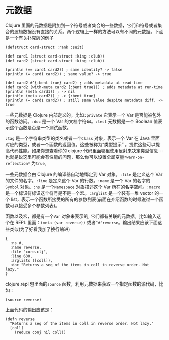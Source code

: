# 元数据

Clojure 里面的元数据是附加到一个符号或者集合的一些数据，它们和符号或者集合的逻辑数据没有直接的关系。两个逻辑上一样的方法可以有不同的元数据。下面是一个有关扑克牌的例子

```
(defstruct card-struct :rank :suit)

(def card1 (struct card-struct :king :club))
(def card2 (struct card-struct :king :club))

(println (== card1 card2)) ; same identity? -> false
(println (= card1 card2)) ; same value? -> true

(def card2 #^{:bent true} card2) ; adds metadata at read-time
(def card2 (with-meta card2 {:bent true})) ; adds metadata at run-time
(println (meta card1)) ; -> nil
(println (meta card2)) ; -> {:bent true}
(println (= card1 card2)) ; still same value despite metadata diff. -> true
```

一些元数据是 Clojure 内部定义的。比如`:private` 它表示一个 Var 是否能被包外的函数访问。`:doc` 是一个 Var 的文档字符串。`:test` 元数据是一个 Boolean 值表示这个函数是否是一个测试函数。

`:tag` 是一个字符串类型的类名或者一个`Class` 对象，表示一个 Var 在 Java 里面对应的类型，或者一个函数的返回值。这些被称为“类型提示” 。提供这些可以提高代码性能。如果你想查看你的 clojure 代码里面哪里使用反射来决定类型信息 -- 也就是说这里可能会有性能的问题，那么你可以设置全局变量`*warn-on-reflection*` 为`true`。

一些元数据会由 Clojure 的编译器自动地绑定到 Var 对象。`:file` 是定义这个 Var 的文件的名字。`:line` 是定义这个 Var 的行数。`:name` 是一个 Var 的名字的`Symbol` 对象。`:ns` 是一个`Namespace` 对象描述这个 Var 所在的名字空间。`:macro` 是一个标识符标识这个符号是不是一个宏。`:arglist` 是一个装有一堆 vector 的一个 list，表示一个函数所接受的所有的参数列表(前面在介绍函数的时候说过一个函数可以接受多个参数列表)。

函数以及宏，都是有一个`Var` 对象来表示的, 它们都有关联的元数据。比如输入这个在 REPL 里面：`(meta (var reverse))` 或者`^#'reverse`。输出结果应该下面这些类似(为了好看我加了换行缩进)

```
{
  :ns #,
  :name reverse,
  :file "core.clj",
  :line 630,
  :arglists ([coll]),
  :doc "Returns a seq of the items in coll in reverse order. Not lazy."
}
```

clojure.repl 包里面的`source` 函数，利用元数据来获取一个指定函数的源代码，比如：

```
(source reverse)
```

上面代码的输出应该是：

```
(defn reverse
  "Returns a seq of the items in coll in reverse order. Not lazy."
  [coll]
    (reduce conj nil coll))
```

